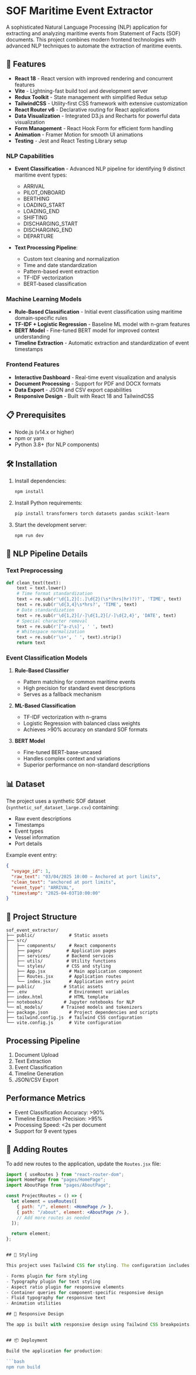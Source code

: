 # SOF Maritime Event Extractor

A sophisticated Natural Language Processing (NLP) application for extracting and analyzing maritime events from Statement of Facts (SOF) documents. This project combines modern frontend technologies with advanced NLP techniques to automate the extraction of maritime events.

## 🚀 Features

- **React 18** - React version with improved rendering and concurrent features
- **Vite** - Lightning-fast build tool and development server
- **Redux Toolkit** - State management with simplified Redux setup
- **TailwindCSS** - Utility-first CSS framework with extensive customization
- **React Router v6** - Declarative routing for React applications
- **Data Visualization** - Integrated D3.js and Recharts for powerful data visualization
- **Form Management** - React Hook Form for efficient form handling
- **Animation** - Framer Motion for smooth UI animations
- **Testing** - Jest and React Testing Library setup


### NLP Capabilities
- **Event Classification** - Advanced NLP pipeline for identifying 9 distinct maritime event types:
  - ARRIVAL
  - PILOT_ONBOARD
  - BERTHING
  - LOADING_START
  - LOADING_END
  - SHIFTING
  - DISCHARGING_START
  - DISCHARGING_END
  - DEPARTURE

- **Text Processing Pipeline**:
  - Custom text cleaning and normalization
  - Time and date standardization
  - Pattern-based event extraction
  - TF-IDF vectorization
  - BERT-based classification

### Machine Learning Models
- **Rule-Based Classification** - Initial event classification using maritime domain-specific rules
- **TF-IDF + Logistic Regression** - Baseline ML model with n-gram features
- **BERT Model** - Fine-tuned BERT model for improved context understanding
- **Timeline Extraction** - Automatic extraction and standardization of event timestamps

### Frontend Features
- **Interactive Dashboard** - Real-time event visualization and analysis
- **Document Processing** - Support for PDF and DOCX formats
- **Data Export** - JSON and CSV export capabilities
- **Responsive Design** - Built with React 18 and TailwindCSS

## 📋 Prerequisites

- Node.js (v14.x or higher)
- npm or yarn
- Python 3.8+ (for NLP components)

## 🛠️ Installation

1. Install dependencies:
   ```bash
   npm install
   ```

2. Install Python requirements:
   ```bash
   pip install transformers torch datasets pandas scikit-learn
   ```

3. Start the development server:
   ```bash
   npm run dev
   ```

## 🧠 NLP Pipeline Details

### Text Preprocessing
```python
def clean_text(text):
    text = text.lower()
    # Time format standardization
    text = re.sub(r'\d{1,2}[:.]\d{2}(\s*(hrs|hr)?)?', 'TIME', text)
    text = re.sub(r'\d{3,4}\s*hrs?', 'TIME', text)
    # Date standardization
    text = re.sub(r'\d{1,2}[/-]\d{1,2}[/-]\d{2,4}', 'DATE', text)
    # Special character removal
    text = re.sub(r'[^a-z\s]', ' ', text)
    # Whitespace normalization
    text = re.sub(r'\s+', ' ', text).strip()
    return text
```

### Event Classification Models

1. **Rule-Based Classifier**
   - Pattern matching for common maritime events
   - High precision for standard event descriptions
   - Serves as a fallback mechanism

2. **ML-Based Classification**
   - TF-IDF vectorization with n-grams
   - Logistic Regression with balanced class weights
   - Achieves >90% accuracy on standard SOF formats

3. **BERT Model**
   - Fine-tuned BERT-base-uncased
   - Handles complex context and variations
   - Superior performance on non-standard descriptions

## 📊 Dataset

The project uses a synthetic SOF dataset (`synthetic_sof_dataset_large.csv`) containing:
- Raw event descriptions
- Timestamps
- Event types
- Vessel information
- Port details

Example event entry:
```json
{
  "voyage_id": 1,
  "raw_text": "03/04/2025 10:00 – Anchored at port limits",
  "clean_text": "anchored at port limits",
  "event_type": "ARRIVAL",
  "timestamp": "2025-04-03T10:00:00"
}
```

## 📁 Project Structure

```
sof_event_extractor/
├── public/             # Static assets
├── src/
│   ├── components/     # React components
│   ├── pages/         # Application pages
│   ├── services/      # Backend services
│   ├── utils/         # Utility functions
│   └── styles/        # CSS and styling
│   ├── App.jsx         # Main application component
│   ├── Routes.jsx      # Application routes
│   └── index.jsx       # Application entry point
├── public/           # Static assets
├── .env                # Environment variables
├── index.html          # HTML template
├── notebooks/        # Jupyter notebooks for NLP
└── ml_models/       # Trained models and tokenizers
├── package.json        # Project dependencies and scripts
├── tailwind.config.js  # Tailwind CSS configuration
└── vite.config.js      # Vite configuration
```

##   Processing Pipeline

1. Document Upload
2. Text Extraction
3. Event Classification
4. Timeline Generation
5. JSON/CSV Export

##   Performance Metrics

- Event Classification Accuracy: >90%
- Timeline Extraction Precision: >95%
- Processing Speed: <2s per document
- Support for 9 event types

## 🧩 Adding Routes

To add new routes to the application, update the `Routes.jsx` file:

```jsx
import { useRoutes } from "react-router-dom";
import HomePage from "pages/HomePage";
import AboutPage from "pages/AboutPage";

const ProjectRoutes = () => {
  let element = useRoutes([
    { path: "/", element: <HomePage /> },
    { path: "/about", element: <AboutPage /> },
    // Add more routes as needed
  ]);

  return element;
};


## 🎨 Styling

This project uses Tailwind CSS for styling. The configuration includes:

- Forms plugin for form styling
- Typography plugin for text styling
- Aspect ratio plugin for responsive elements
- Container queries for component-specific responsive design
- Fluid typography for responsive text
- Animation utilities

## 📱 Responsive Design

The app is built with responsive design using Tailwind CSS breakpoints.


## 📦 Deployment

Build the application for production:

```bash
npm run build